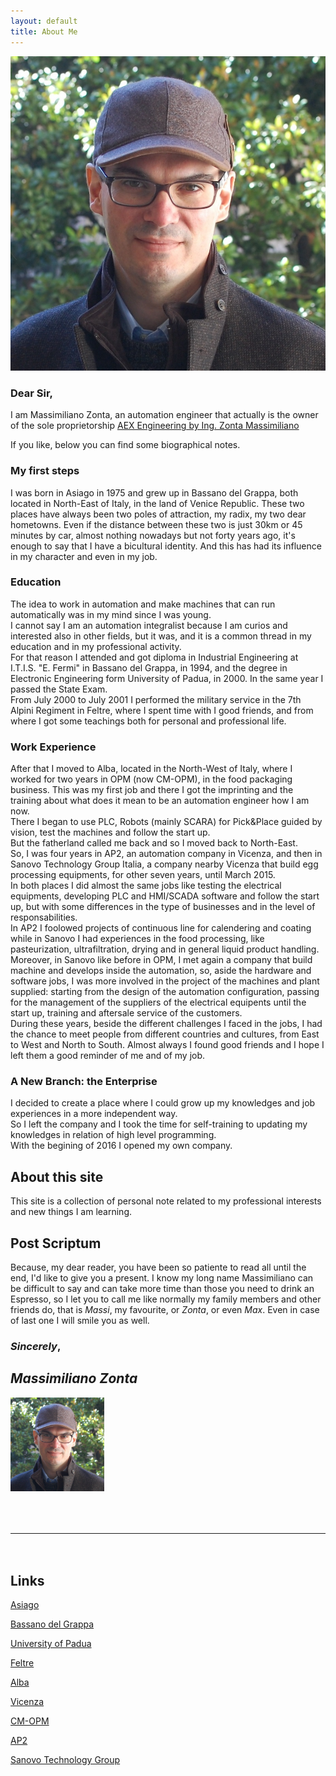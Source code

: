 ```yaml
---
layout: default
title: About Me
---
```


<div class="my-avatar-about">
    <img class="my-photo-about" src="/img/my-photo-square.jpg">
</div>

### Dear Sir,
I am Massimiliano Zonta, an automation engineer that actually is the owner of the sole proprietorship [AEX Engineering by Ing. Zonta Massimiliano  <i class="fa fa-external-link"></i>](http://www.aexengineering.com)

If you like, below you can find some biographical notes.

### My first steps
I was born in Asiago in 1975 and grew up in Bassano del Grappa, both located in North-East of Italy, in the land of Venice Republic. These two places have always been two poles of attraction, my radix, my two dear hometowns.
Even if the distance between these two is just 30km or 45 minutes by car, almost nothing nowadays but not forty years ago, it's enough to say that I have a bicultural identity. And this has had its influence in my character and even in my job.

### Education
The idea to work in automation and make machines that can run automatically was in my mind since I was young.
<br>
I cannot say I am an automation integralist because I am curios and interested also in other fields, but it was, and it is a common thread in my education and in my professional activity.
<br>
For that reason I attended and got diploma in Industrial Engineering at I.T.I.S. "E. Fermi" in Bassano del Grappa, in 1994, and the degree in Electronic Engineering form University of Padua, in 2000. In the same year I passed the State Exam.
<br>
From July 2000 to July 2001 I performed the military service in the 7th Alpini Regiment in Feltre, where I spent time with I good friends, and from where I got some teachings both for personal and professional life.

### Work Experience
After that I moved to Alba, located in the North-West of Italy, where I worked for two years in OPM (now CM-OPM), in the food packaging business.
This was my first job and there I got the imprinting and the training about what does it mean to be an automation engineer how I am now.
<br>
There I began to use PLC, Robots (mainly SCARA) for Pick&Place guided by vision, test the machines and follow the start up.
<br>
But the fatherland called me back and so I moved back to North-East.
<br>
So, I was four years in AP2, an automation company in Vicenza, and then in Sanovo Technology Group Italia, a company nearby Vicenza that build egg processing equipments, for other seven years, until March 2015.
<br>
In both places I did almost the same jobs like testing the electrical equipments, developing PLC and HMI/SCADA software and follow the start up, but with some differences in the type of businesses and in the level of responsabilities.
<br>
In AP2 I foolowed projects of continuous line for calendering and coating while in Sanovo I had experiences in the food processing, like pasteurization, ultrafiltration, drying and in general liquid product handling.
<br>
Moreover, in Sanovo like before in OPM, I met again a company that build machine and develops inside the automation, so, aside the hardware and software jobs, I was more involved in the project of the machines and plant supplied: starting from the design of the automation configuration, passing for the management of the suppliers of the electrical equipents until the start up, training and aftersale service of the customers.
<br>
During these years, beside the different challenges I faced in the jobs, I had the chance to meet people from different countries and cultures, from East to West and North to South. Almost always I found good friends and I hope I left them a good reminder of me and of my job.

### A New Branch: the Enterprise
I decided to create a place where I could grow up my knowledges and job experiences in a more independent way.
<br>
So I left the company and I took the time for self-training to updating my knowledges in relation of high level programming.
<br>
With the begining of 2016 I opened my own company.

## About this site
This site is a collection of personal note related to my professional interests and new things I am learning.

## Post Scriptum
Because, my dear reader, you have been so patiente to read all until the end, I'd like to give you a present.
I know my long name Massimiliano can be difficult to say and can take more time than those you need to drink an Espresso, so I let you to call me like normally
my family members and other friends do, that is *Massi*, my favourite, or *Zonta*, or even *Max*. Even in case of last one I will smile you as well.
<br>

### *Sincerely*,

## *Massimiliano Zonta*

<div class="row">
  <div class="my-avatar" style="max-width: 150px; margin-right: 150px">
    <img class="my-photo" src="/img/my-photo-square.jpg">
  </div>
</div>

<div class="v-space" style="height:50px;"></div>
<hr class="style-eight">
<div class="v-space" style="height:20px;"></div>

## Links

[Asiago  <i class="fa fa-external-link"></i>](https://en.wikipedia.org/wiki/Asiago)

[Bassano del Grappa  <i class="fa fa-external-link"></i>](https://en.wikipedia.org/wiki/Bassano_del_Grappa)

[University of Padua  <i class="fa fa-external-link"></i>](https://en.wikipedia.org/wiki/University_of_Padua)

[Feltre  <i class="fa fa-external-link"></i>](https://en.wikipedia.org/wiki/Feltre)

[Alba  <i class="fa fa-external-link"></i>](https://en.wikipedia.org/wiki/Alba,_Piedmont)

[Vicenza  <i class="fa fa-external-link"></i>](https://en.wikipedia.org/wiki/Vicenza)

[CM-OPM  <i class="fa fa-external-link"></i>](http://www.cm-opm.com/en/cmh-the-holding/p2)

[AP2  <i class="fa fa-external-link"></i>](http://www.ap2.it/index_eng.html)

[Sanovo Technology Group  <i class="fa fa-external-link"></i>](http://www.sanovogroup.com/)
